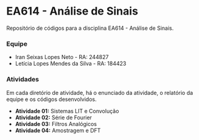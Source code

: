 # EA614 - Análise de Sinais
Repositório de códigos para a disciplina EA614 - Análise de Sinais.

### Equipe
* Iran Seixas Lopes Neto - RA: 244827
* Letícia Lopes Mendes da Silva - RA: 184423

### Atividades
Em cada diretório de atividade, há o enunciado da atividade, o relatório da equipe e os códigos desenvolvidos.

* **Atividade 01:** Sistemas LIT e Convolução
* **Atividade 02:** Série de Fourier
* **Atividade 03:** Filtros Analógicos
* **Atividade 04:** Amostragem e DFT